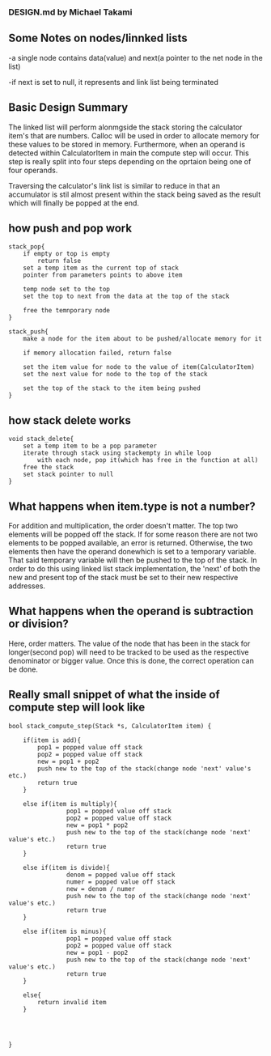 ### DESIGN.md by Michael Takami

## Some Notes on nodes/linnked lists

-a single node contains data(value) and next(a pointer to the net node in the list)

-if next is set to null, it represents and link list being terminated

## Basic Design Summary
The linked list will perform alonmgside the stack storing the calculator item's that are numbers. Calloc will be used in order to allocate memory for these values to be stored in memory. Furthermore, when an operand is detected within CalculatorItem in main the compute step will occur. This step is really split into four steps depending on the oprtaion being one of four operands.

Traversing the calculator's link list is similar to reduce in that an accumulator is stil almost present within the stack being saved as the result which will finally be popped at the end.

## how push and pop work
```
stack_pop{
	if empty or top is empty
		return false
	set a temp item as the current top of stack
	pointer from parameters points to above item

	temp node set to the top
	set the top to next from the data at the top of the stack

	free the temnporary node
}

stack_push{
	make a node for the item about to be pushed/allocate memory for it

	if memory allocation failed, return false

	set the item value for node to the value of item(CalculatorItem)
	set the next value for node to the top of the stack

	set the top of the stack to the item being pushed
}
```

## how stack delete works
```
void stack_delete{
	set a temp item to be a pop parameter
	iterate through stack using stackempty in while loop
		with each node, pop it(which has free in the function at all)
	free the stack
	set stack pointer to null
} 
```

## What happens when item.type is not a number?
For addition and multiplication, the order doesn't matter. The top two elements will be popped off the stack. If for some reason there are not two elements to be popped available, an error is returned. Otherwise, the two elements then have the operand donewhich is set to a temporary variable. That said temporary variable will then be pushed to the top of the stack. In order to do this using linked list stack implementation, the 'next' of both the new and present top of the stack must be set to their new respective addresses.

## What happens when the operand is subtraction or division?
Here, order matters. The value of the node that has been in the stack for longer(second pop) will need to be tracked to be used as the respective denominator or bigger value. Once this is done, the correct operation can be done.

## Really small snippet of what the inside of compute step will look like

```
bool stack_compute_step(Stack *s, CalculatorItem item) {
  
	if(item is add){
		pop1 = popped value off stack
		pop2 = popped value off stack
		new = pop1 + pop2
		push new to the top of the stack(change node 'next' value's etc.)
		return true
	}
	
	else if(item is multiply){
                pop1 = popped value off stack
                pop2 = popped value off stack
                new = pop1 * pop2
                push new to the top of the stack(change node 'next' value's etc.)
                return true
	}
	
	else if(item is divide){
                denom = popped value off stack
                numer = popped value off stack
                new = denom / numer
                push new to the top of the stack(change node 'next' value's etc.)
                return true
	}

	else if(item is minus){
                pop1 = popped value off stack
                pop2 = popped value off stack
                new = pop1 - pop2
                push new to the top of the stack(change node 'next' value's etc.)
                return true
	}
 	
	else{
		return invalid item
	}

	

  
}
